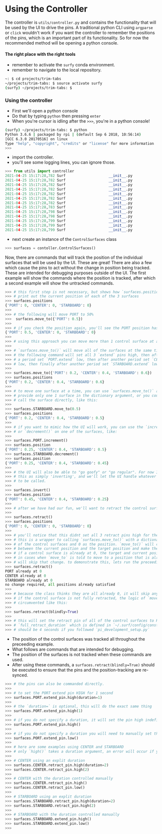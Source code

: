# Using the Controller

The controller is `utils/controller.py` and contains the functionality that will be
used by the UI to drive the pins. A traditional python CLI using `argparse` or `click`
wouldn't work if you want the controller to remember the positions of the pins, which 
is an important part of its functionality. So for now the recommended method will be 
opening a python console.


#### The right place with the right tools

* remember to activate the `surfy` conda environment.
* remember to navigate to the local repository.

```bash
~: $ cd projects/trim-tabs
~/projects/trim-tabs: $ source activate surfy
(surfy) ~/projects/trim-tabs: $
```

### Using the controller

* First we'll open a python console
* Do that by typing `python` then pressing `enter`
* When you're cursor is idling after the `>>>`, you're in a python console!

```bash
(surfy) ~/projects/trim-tabs: $ python
Python 3.6.6 | packaged by rpi | (default Sep 6 2018, 10:56:14)
[GCC 6.3.0 20170516] on linux
Type "help", "copyright", "credits" or "license" for more information
>>> 
```

* import the controller.
* you'll see some logging lines, you can ignore those.

```python
>>> from utils import controller
2021-04-25 15:17:28,782 Surf                    __init__.py                  log_startup_details  57     INFO: -------------------------------------------------------
2021-04-25 15:17:28,782 Surf                    __init__.py                  log_startup_details  58     INFO: logger ready.
2021-04-25 15:17:28,782 Surf                    __init__.py                  log_startup_details  59     INFO: logging to: /Users/alutz/.surf/logs/20210425_151728.log
2021-04-25 15:17:28,782 Surf                    __init__.py                  log_startup_details  60     INFO: -------------------------------------------------------
2021-04-25 15:17:28,782 Surf                    __init__.py                  log_startup_details  61    DEBUG: START_TIME:      2021-04-25 15:17:28.781042
2021-04-25 15:17:28,782 Surf                    __init__.py                  log_startup_details  62    DEBUG: ROOT_DIR:        /Users/alutz/IdeaProjects/trim-tabs
2021-04-25 15:17:28,782 Surf                    __init__.py                  log_startup_details  63    DEBUG: CONFIG_DIR:      /Users/alutz/.surf/config
2021-04-25 15:17:28,783 Surf                    __init__.py                  log_startup_details  64    DEBUG: LOGS_DIR:        /Users/alutz/.surf/logs
2021-04-25 15:17:28,798 Surf                    __init__.py                  log_startup_details  65    DEBUG: PROFILES_DIR:    /Users/alutz/.surf/profiles
2021-04-25 15:17:28,798 Surf                    __init__.py                  log_startup_details  66    DEBUG: UI_DIR:          /Users/alutz/IdeaProjects/trim-tabs/interface
2021-04-25 15:17:28,799 Surf                    __init__.py                  log_startup_details  67    DEBUG: UI_KV_DIR:       /Users/alutz/IdeaProjects/trim-tabs/interface/kv
2021-04-25 15:17:28,799 Surf                    __init__.py                  log_startup_details  68    DEBUG: UI_PY_DIR:       /Users/alutz/IdeaProjects/trim-tabs/interface/baseclass
2021-04-25 15:17:28,799 Surf                    __init__.py                  log_startup_details  69     INFO: -------------------------------------------------------
```

* next create an instance of the `ControlSurfaces` class

```python
>>> surfaces = contoller.ControlSurfaces()
```

Now, there are commands that will track the position of the individual surfaces that will be 
used by the UI. These are great! There are also a few which cause the pins to act without
the change in position being tracked. These are intended for debugging purposes outside of the
UI. The first example will show the commands where the position is tracked, after which 
a second example will show the untracked commands. 

```python
>>> # this first step is not necessary, but shows how `surfaces.position` will 
>>> # print out the current position of each of the 3 surfaces
>>> surfaces.positions
{'PORT': 0, 'CENTER': 0, 'STARBOARD': 0}
>>>  
>>> # the following will move PORT to 50%
>>>  surfaces.move_to({'PORT': 0.5})
>>>
>>> # if you check the position again, you'll see the PORT position has changed
{'PORT': 0.5, 'CENTER': 0, 'STARBOARD': 0}
>>>
>>> # using this approach you can move more than 1 control surface at a time
>>>
>>> # `surfaces.move_to()` will move all of the surfaces at the same time
>>> # the following command will set all 3 `extend` pins high, then after
>>> # a period set `PORT.extend` low, then after another period set `CENTER.extend`
>>> # low, then finally after another period set `STARBOARD.extend` low.
>>> 
>>> surfaces.move_to({'PORT': 0.2, 'CENTER': 0.4, 'STARBOARD': 0.6})
>>> surfaces.positions
{'PORT': 0.2, 'CENTER': 0.4, 'STARBOARD': 0.6}
>>>
>>> # to move one surface at a time, you can use `surfaces.move_to()` and 
>>> # provide only one 1 surface in the dictionary argument, or you could
>>> # call the surface directly, like this:
>>>
>>> surfaces.STARBOARD.move_to(0.5)
>>> surfaces.positions
{'PORT': 0.2, 'CENTER': 0.4, 'STARBOARD': 0.5}
>>>
>>> # if you want to mimic how the UI will work, you can use the `increment()`
>>> # or `decrement()` on one of the surfaces, like:
>>>
>>> surfaces.PORT.increment()
>>> surfaces.position
{'PORT': 0.25, 'CENTER': 0.4, 'STARBOARD': 0.5}
>>> surfaces.STARBOARD.decrement()
>>> surfaces.position
{'PORT': 0.25, 'CENTER': 0.4, 'STARBOARD': 0.45}
>>>
>>> # the UI will also be able to "go goofy" or "go regular". For now I have encoded
>>> # this as simply 'inverting', and we'll let the UI handle whatever we want it 
>>> # to be called.
>>>
>>> surfaces.invert()
>>> surfaces.position
{'PORT': 0.45, 'CENTER': 0.4, 'STARBOARD': 0.25}
>>>
>>> # after we have had our fun, we'll want to retract the control surfaces.
>>> 
>>> surfaces.retract()
>>> surfaces.positions
{'PORT': 0, 'CENTER': 0, 'STARBOARD': 0}
>>>
>>> # you'll notice that this didnt set all 3 retract pins high for the full 4 seconds
>>> # this is a wrapper to calling `surfaces.move_to()` with a dictionary that has all 
>>> # of the control surfaces and 0 as the position. `move_to()` will calculate the difference
>>> # between the current position and the target position and make the necessary move. 
>>> # if a control surface is already at 0, the target and current positions are both 0. 
>>> # in cases when `move_to` is told to move to a position that is already satisfied, it 
>>> # will skip that change. to demonstrate this, lets run the preceeding command again. 
>>> surfaces.retract()
PORT already at 0
CENTER already at 0
STARBOARD already at 0
no change required, all positions already satisfied
>>> 
>>> # because the class thinks they are all already 0, it will skip any calls to move to 0.
>>> # if the control surface is not fully retracted, the logic of `move_to()` can be 
>>> # circumvented like this:
>>> 
>>> surfaces.retract(blindly=True)
>>>
>>> # this will set the retract pin of all of the control surfaces to HIGH for the full 
>>> # `full_retract_duration` which is defined in `~/.surf/config/constants.yml` which 
>>> # should be 4 seconds if you followed `pi_development_setup.py`
```

* The position of the control surfaces was tracked all throughout the preceeding example. 
* What follows are commands that are intended for debugging.
* The position of the surfaces is not tracked when these commands are used.
* After using these commands, a `surfaces.retract(blindly=True)` should be executed to 
  ensure that the pins and the position-tracking are re-synced.
  
```python
>>> # the pins can also be commanded directly. 
>>>
>>> # to set the PORT extend pin HIGH for 1 second
>>> surfaces.PORT.extend_pin.high(duration=1)
>>>
>>> # the `duration=` is optional, this will do the exact same thing
>>> surfaces.PORT.extend_pin.high(1)
>>>
>>> # if you do not specify a duration, it will set the pin high indefinitely
>>> surfaces.PORT.extend_pin.high()
>>>
>>> # if you do not specify a duration you will need to manually set that pin low again
>>> surfaces.PORT.extend_pin.low()
>>>
>>> # here are some examples using CENTER and STARBOARD
>>> # only `high()` takes a duration argument, an error will occur if you try to pass that argument to `low()`
>>>
>>> # CENTER using an explit duration
>>> surfaces.CENTER.retract_pin.high(duration=2)
>>> surfaces.CENTER.retract_pin.high(2)
>>>
>>> # CENTER with the duration controlled manually
>>> surfaces.CENTER.retract_pin.high()
>>> surfaces.CENTER.retract_pin.low()
>>>
>>> # STARBOARD using an explit duration
>>> surfaces.STARBOARD.retract_pin.high(duration=2)
>>> surfaces.STARBOARD.retract_pin.high(2)
>>>
>>> # STARBOARD with the duration controlled manually
>>> surfaces.STARBOARD.extend_pin.high()
>>> surfaces.STARBOARD.extend_pin.low()
>>>
```
